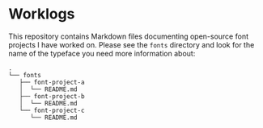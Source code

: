 # Worklogs
This repository contains Markdown files documenting open-source font projects I have worked on. Please see the `fonts` directory and look for the name of the typeface you need more information about:
```
.
└── fonts
   ├── font-project-a
   │  └── README.md
   ├── font-project-b
   │  └── README.md
   └── font-project-c
      └── README.md
```
